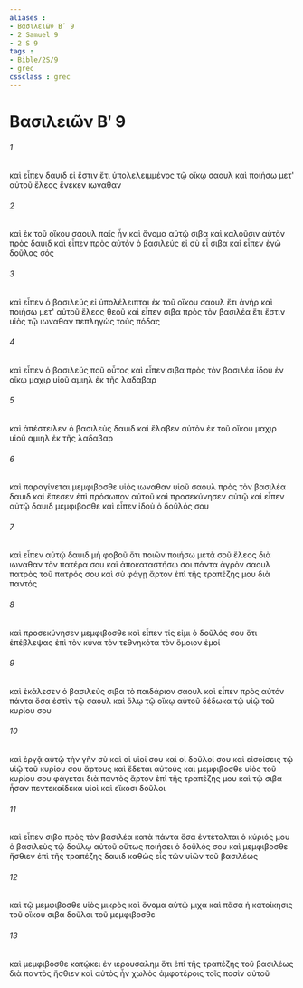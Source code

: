 ```yaml
---
aliases : 
- Βασιλειῶν Βʹ 9
- 2 Samuel 9
- 2 S 9
tags : 
- Bible/2S/9
- grec
cssclass : grec
---
```


# Βασιλειῶν Βʹ 9

###### 1
καὶ εἶπεν δαυιδ εἰ ἔστιν ἔτι ὑπολελειμμένος τῷ οἴκῳ σαουλ καὶ ποιήσω μετ' αὐτοῦ ἔλεος ἕνεκεν ιωναθαν
###### 2
καὶ ἐκ τοῦ οἴκου σαουλ παῖς ἦν καὶ ὄνομα αὐτῷ σιβα καὶ καλοῦσιν αὐτὸν πρὸς δαυιδ καὶ εἶπεν πρὸς αὐτὸν ὁ βασιλεύς εἰ σὺ εἶ σιβα καὶ εἶπεν ἐγὼ δοῦλος σός
###### 3
καὶ εἶπεν ὁ βασιλεύς εἰ ὑπολέλειπται ἐκ τοῦ οἴκου σαουλ ἔτι ἀνὴρ καὶ ποιήσω μετ' αὐτοῦ ἔλεος θεοῦ καὶ εἶπεν σιβα πρὸς τὸν βασιλέα ἔτι ἔστιν υἱὸς τῷ ιωναθαν πεπληγὼς τοὺς πόδας
###### 4
καὶ εἶπεν ὁ βασιλεύς ποῦ οὗτος καὶ εἶπεν σιβα πρὸς τὸν βασιλέα ἰδοὺ ἐν οἴκῳ μαχιρ υἱοῦ αμιηλ ἐκ τῆς λαδαβαρ
###### 5
καὶ ἀπέστειλεν ὁ βασιλεὺς δαυιδ καὶ ἔλαβεν αὐτὸν ἐκ τοῦ οἴκου μαχιρ υἱοῦ αμιηλ ἐκ τῆς λαδαβαρ
###### 6
καὶ παραγίνεται μεμφιβοσθε υἱὸς ιωναθαν υἱοῦ σαουλ πρὸς τὸν βασιλέα δαυιδ καὶ ἔπεσεν ἐπὶ πρόσωπον αὐτοῦ καὶ προσεκύνησεν αὐτῷ καὶ εἶπεν αὐτῷ δαυιδ μεμφιβοσθε καὶ εἶπεν ἰδοὺ ὁ δοῦλός σου
###### 7
καὶ εἶπεν αὐτῷ δαυιδ μὴ φοβοῦ ὅτι ποιῶν ποιήσω μετὰ σοῦ ἔλεος διὰ ιωναθαν τὸν πατέρα σου καὶ ἀποκαταστήσω σοι πάντα ἀγρὸν σαουλ πατρὸς τοῦ πατρός σου καὶ σὺ φάγῃ ἄρτον ἐπὶ τῆς τραπέζης μου διὰ παντός
###### 8
καὶ προσεκύνησεν μεμφιβοσθε καὶ εἶπεν τίς εἰμι ὁ δοῦλός σου ὅτι ἐπέβλεψας ἐπὶ τὸν κύνα τὸν τεθνηκότα τὸν ὅμοιον ἐμοί
###### 9
καὶ ἐκάλεσεν ὁ βασιλεὺς σιβα τὸ παιδάριον σαουλ καὶ εἶπεν πρὸς αὐτόν πάντα ὅσα ἐστὶν τῷ σαουλ καὶ ὅλῳ τῷ οἴκῳ αὐτοῦ δέδωκα τῷ υἱῷ τοῦ κυρίου σου
###### 10
καὶ ἐργᾷ αὐτῷ τὴν γῆν σὺ καὶ οἱ υἱοί σου καὶ οἱ δοῦλοί σου καὶ εἰσοίσεις τῷ υἱῷ τοῦ κυρίου σου ἄρτους καὶ ἔδεται αὐτούς καὶ μεμφιβοσθε υἱὸς τοῦ κυρίου σου φάγεται διὰ παντὸς ἄρτον ἐπὶ τῆς τραπέζης μου καὶ τῷ σιβα ἦσαν πεντεκαίδεκα υἱοὶ καὶ εἴκοσι δοῦλοι
###### 11
καὶ εἶπεν σιβα πρὸς τὸν βασιλέα κατὰ πάντα ὅσα ἐντέταλται ὁ κύριός μου ὁ βασιλεὺς τῷ δούλῳ αὐτοῦ οὕτως ποιήσει ὁ δοῦλός σου καὶ μεμφιβοσθε ἤσθιεν ἐπὶ τῆς τραπέζης δαυιδ καθὼς εἷς τῶν υἱῶν τοῦ βασιλέως
###### 12
καὶ τῷ μεμφιβοσθε υἱὸς μικρὸς καὶ ὄνομα αὐτῷ μιχα καὶ πᾶσα ἡ κατοίκησις τοῦ οἴκου σιβα δοῦλοι τοῦ μεμφιβοσθε
###### 13
καὶ μεμφιβοσθε κατῴκει ἐν ιερουσαλημ ὅτι ἐπὶ τῆς τραπέζης τοῦ βασιλέως διὰ παντὸς ἤσθιεν καὶ αὐτὸς ἦν χωλὸς ἀμφοτέροις τοῖς ποσὶν αὐτοῦ
